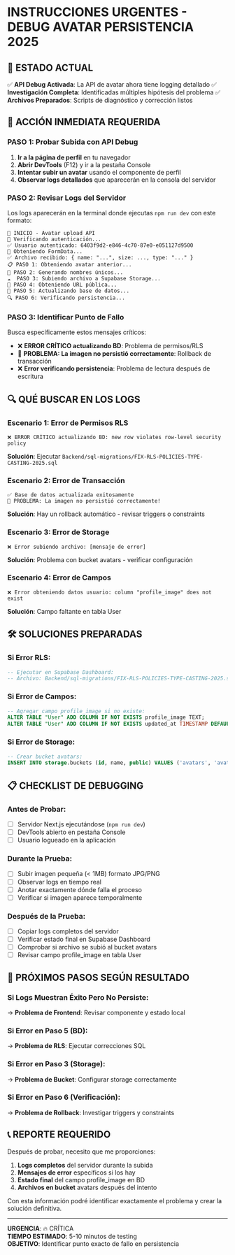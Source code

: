# INSTRUCCIONES URGENTES - DEBUG AVATAR PERSISTENCIA 2025

## 🚨 ESTADO ACTUAL

✅ **API Debug Activada**: La API de avatar ahora tiene logging detallado
✅ **Investigación Completa**: Identificadas múltiples hipótesis del problema
✅ **Archivos Preparados**: Scripts de diagnóstico y corrección listos

## 🎯 ACCIÓN INMEDIATA REQUERIDA

### PASO 1: Probar Subida con API Debug
1. **Ir a la página de perfil** en tu navegador
2. **Abrir DevTools** (F12) y ir a la pestaña Console
3. **Intentar subir un avatar** usando el componente de perfil
4. **Observar logs detallados** que aparecerán en la consola del servidor

### PASO 2: Revisar Logs del Servidor
Los logs aparecerán en la terminal donde ejecutas `npm run dev` con este formato:
```
🚀 INICIO - Avatar upload API
🔐 Verificando autenticación...
✅ Usuario autenticado: 6403f9d2-e846-4c70-87e0-e051127d9500
📄 Obteniendo FormData...
✅ Archivo recibido: { name: "...", size: ..., type: "..." }
📋 PASO 1: Obteniendo avatar anterior...
📝 PASO 2: Generando nombres únicos...
☁️  PASO 3: Subiendo archivo a Supabase Storage...
🔗 PASO 4: Obteniendo URL pública...
💾 PASO 5: Actualizando base de datos...
🔍 PASO 6: Verificando persistencia...
```

### PASO 3: Identificar Punto de Fallo
Busca específicamente estos mensajes críticos:
- ❌ **ERROR CRÍTICO actualizando BD**: Problema de permisos/RLS
- 🚨 **PROBLEMA: La imagen no persistió correctamente**: Rollback de transacción
- ❌ **Error verificando persistencia**: Problema de lectura después de escritura

## 🔍 QUÉ BUSCAR EN LOS LOGS

### Escenario 1: Error de Permisos RLS
```
❌ ERROR CRÍTICO actualizando BD: new row violates row-level security policy
```
**Solución**: Ejecutar `Backend/sql-migrations/FIX-RLS-POLICIES-TYPE-CASTING-2025.sql`

### Escenario 2: Error de Transacción
```
✅ Base de datos actualizada exitosamente
🚨 PROBLEMA: La imagen no persistió correctamente!
```
**Solución**: Hay un rollback automático - revisar triggers o constraints

### Escenario 3: Error de Storage
```
❌ Error subiendo archivo: [mensaje de error]
```
**Solución**: Problema con bucket avatars - verificar configuración

### Escenario 4: Error de Campos
```
❌ Error obteniendo datos usuario: column "profile_image" does not exist
```
**Solución**: Campo faltante en tabla User

## 🛠️ SOLUCIONES PREPARADAS

### Si Error RLS:
```sql
-- Ejecutar en Supabase Dashboard:
-- Archivo: Backend/sql-migrations/FIX-RLS-POLICIES-TYPE-CASTING-2025.sql
```

### Si Error de Campos:
```sql
-- Agregar campo profile_image si no existe:
ALTER TABLE "User" ADD COLUMN IF NOT EXISTS profile_image TEXT;
ALTER TABLE "User" ADD COLUMN IF NOT EXISTS updated_at TIMESTAMP DEFAULT NOW();
```

### Si Error de Storage:
```sql
-- Crear bucket avatars:
INSERT INTO storage.buckets (id, name, public) VALUES ('avatars', 'avatars', true);
```

## 📋 CHECKLIST DE DEBUGGING

### Antes de Probar:
- [ ] Servidor Next.js ejecutándose (`npm run dev`)
- [ ] DevTools abierto en pestaña Console
- [ ] Usuario logueado en la aplicación

### Durante la Prueba:
- [ ] Subir imagen pequeña (< 1MB) formato JPG/PNG
- [ ] Observar logs en tiempo real
- [ ] Anotar exactamente dónde falla el proceso
- [ ] Verificar si imagen aparece temporalmente

### Después de la Prueba:
- [ ] Copiar logs completos del servidor
- [ ] Verificar estado final en Supabase Dashboard
- [ ] Comprobar si archivo se subió al bucket avatars
- [ ] Revisar campo profile_image en tabla User

## 🚀 PRÓXIMOS PASOS SEGÚN RESULTADO

### Si Logs Muestran Éxito Pero No Persiste:
→ **Problema de Frontend**: Revisar componente y estado local

### Si Error en Paso 5 (BD):
→ **Problema de RLS**: Ejecutar correcciones SQL

### Si Error en Paso 3 (Storage):
→ **Problema de Bucket**: Configurar storage correctamente

### Si Error en Paso 6 (Verificación):
→ **Problema de Rollback**: Investigar triggers y constraints

## 📞 REPORTE REQUERIDO

Después de probar, necesito que me proporciones:

1. **Logs completos** del servidor durante la subida
2. **Mensajes de error** específicos si los hay
3. **Estado final** del campo profile_image en BD
4. **Archivos en bucket** avatars después del intento

Con esta información podré identificar exactamente el problema y crear la solución definitiva.

---

**URGENCIA**: 🔥 CRÍTICA  
**TIEMPO ESTIMADO**: 5-10 minutos de testing  
**OBJETIVO**: Identificar punto exacto de fallo en persistencia
